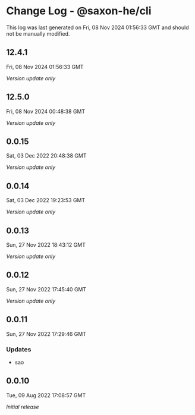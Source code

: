 # Change Log - @saxon-he/cli

This log was last generated on Fri, 08 Nov 2024 01:56:33 GMT and should not be manually modified.

## 12.4.1
Fri, 08 Nov 2024 01:56:33 GMT

_Version update only_

## 12.5.0
Fri, 08 Nov 2024 00:48:38 GMT

_Version update only_

## 0.0.15
Sat, 03 Dec 2022 20:48:38 GMT

_Version update only_

## 0.0.14
Sat, 03 Dec 2022 19:23:53 GMT

_Version update only_

## 0.0.13
Sun, 27 Nov 2022 18:43:12 GMT

_Version update only_

## 0.0.12
Sun, 27 Nov 2022 17:45:40 GMT

_Version update only_

## 0.0.11
Sun, 27 Nov 2022 17:29:46 GMT

### Updates

- sao

## 0.0.10
Tue, 09 Aug 2022 17:08:57 GMT

_Initial release_

